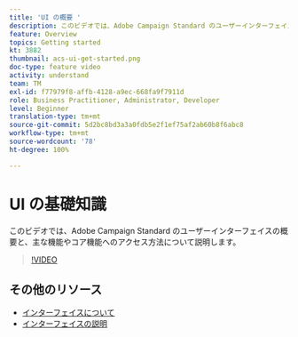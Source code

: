 ```yaml
---
title: 'UI の概要 '
description: このビデオでは、Adobe Campaign Standard のユーザーインターフェイス、主な機能、およびコア機能の概要を説明します。
feature: Overview
topics: Getting started
kt: 3882
thumbnail: acs-ui-get-started.png
doc-type: feature video
activity: understand
team: TM
exl-id: f77979f8-affb-4128-a9ec-668fa9f7911d
role: Business Practitioner, Administrator, Developer
level: Beginner
translation-type: tm+mt
source-git-commit: 5d2bc8bd3a3a0fdb5e2f1ef75af2ab60b8f6abc8
workflow-type: tm+mt
source-wordcount: '78'
ht-degree: 100%

---
```


# UI の基礎知識

このビデオでは、Adobe Campaign Standard のユーザーインターフェイスの概要と、主な機能やコア機能へのアクセス方法について説明します。

>[!VIDEO](https://video.tv.adobe.com/v/18469?quality=12)

## その他のリソース

* [インターフェイスについて](https://experienceleague.adobe.com/docs/campaign-standard/using/getting-started/discovering-the-interface/about-the-interface.html?lang=ja)
* [インターフェイスの説明](https://experienceleague.adobe.com/docs/campaign-standard/using/getting-started/discovering-the-interface/interface-description.html?lang=ja)
